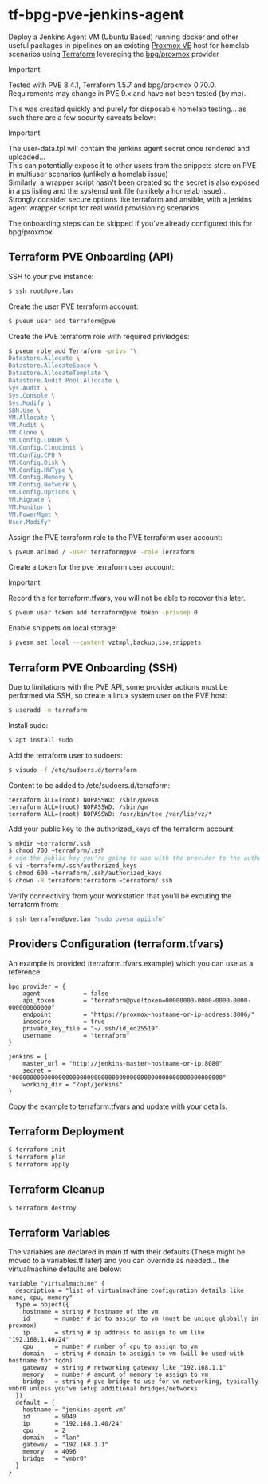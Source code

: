 # tf-bpg-pve-jenkins-agent
Deploy a Jenkins Agent VM (Ubuntu Based) running docker and other useful packages in pipelines on an existing [Proxmox VE](https://www.proxmox.com/en/products/proxmox-virtual-environment/overview) host for homelab scenarios using [Terraform](https://www.hashicorp.com/en/products/terraform) leveraging the [bpg/proxmox](https://registry.terraform.io/providers/bpg/proxmox/latest/docs) provider

> [!IMPORTANT]
> Tested with PVE 8.4.1, Terraform 1.5.7 and bpg/proxmox 0.70.0.\
> Requirements may change in PVE 9.x and have not been tested (by me).

This was created quickly and purely for disposable homelab testing... as such there are a few security caveats below:
> [!IMPORTANT]
> The user-data.tpl will contain the jenkins agent secret once rendered and uploaded...\
> This can potentially expose it to other users from the snippets store on PVE in multiuser scenarios (unlikely a homelab issue)\
> Similarly, a wrapper script hasn't been created so the secret is also exposed in a ps listing and the systemd unit file (unlikely a homelab issue)...\
> Strongly consider secure options like terraform and ansible, with a jenkins agent wrapper script for real world provisioning scenarios

The onboarding steps can be skipped if you've already configured this for bpg/proxmox
## Terraform PVE Onboarding (API)
SSH to your pve instance:
```bash
$ ssh root@pve.lan
```
Create the user PVE terraform account:
```bash
$ pveum user add terraform@pve
```
Create the PVE terraform role with required privledges:
```bash
$ pveum role add Terraform -privs "\
Datastore.Allocate \
Datastore.AllocateSpace \
Datastore.AllocateTemplate \
Datastore.Audit Pool.Allocate \
Sys.Audit \
Sys.Console \
Sys.Modify \
SDN.Use \
VM.Allocate \
VM.Audit \
VM.Clone \
VM.Config.CDROM \
VM.Config.Cloudinit \
VM.Config.CPU \
VM.Config.Disk \
VM.Config.HWType \
VM.Config.Memory \
VM.Config.Network \
VM.Config.Options \
VM.Migrate \
VM.Monitor \
VM.PowerMgmt \
User.Modify"
```
Assign the PVE terraform role to the PVE terraform user account:
```bash
$ pveum aclmod / -user terraform@pve -role Terraform
```
Create a token for the pve terraform user account:
> [!IMPORTANT]
> Record this for terraform.tfvars, you will not be able to recover this later.
```bash
$ pveum user token add terraform@pve token -privsep 0
```
Enable snippets on local storage:
```bash
$ pvesm set local --content vztmpl,backup,iso,snippets
```
## Terraform PVE Onboarding (SSH)
Due to limitations with the PVE API, some provider actions must be performed via SSH, so create a linux system user on the PVE host:
```bash
$ useradd -m terraform
```
Install sudo:
```bash
$ apt install sudo
```
Add the terraform user to sudoers:
```bash
$ visudo -f /etc/sudoers.d/terraform
```
Content to be added to /etc/sudoers.d/terraform:
```
terraform ALL=(root) NOPASSWD: /sbin/pvesm
terraform ALL=(root) NOPASSWD: /sbin/qm
terraform ALL=(root) NOPASSWD: /usr/bin/tee /var/lib/vz/*
```
Add your public key to the authorized_keys of the terraform account:
```bash
$ mkdir ~terraform/.ssh
$ chmod 700 ~terraform/.ssh
# add the public key you're going to use with the provider to the authorized_keys
$ vi ~terraform/.ssh/authorized_keys
$ chmod 600 ~terraform/.ssh/authorized_keys
$ chown -R terraform:terraform ~terraform/.ssh
```
Verify connectivity from your workstation that you'll be excuting the terraform from:
```bash
$ ssh terraform@pve.lan "sudo pvesm apiinfo"
```
## Providers Configuration (terraform.tfvars)
An example is provided (terraform.tfvars.example) which you can use as a reference:
```
bpg_provider = {
    agent            = false
    api_token        = "terraform@pve!token=00000000-0000-0000-0000-000000000000"
    endpoint         = "https://proxmox-hostname-or-ip-address:8006/"
    insecure         = true
    private_key_file = "~/.ssh/id_ed25519"
    username         = "terraform"
}

jenkins = {
    master_url = "http://jenkins-master-hostname-or-ip:8080"
    secret = "00000000000000000000000000000000000000000000000000000000000"
    working_dir = "/opt/jenkins"
}
```
Copy the example to terraform.tfvars and update with your details.

## Terraform Deployment
```bash
$ terraform init
$ terraform plan
$ terraform apply
```
## Terraform Cleanup
```bash
$ terraform destroy
```
## Terraform Variables
The variables are declared in main.tf with their defaults (These might be moved to a variables.tf later) and you can override as needed... the virtualmachine defaults are below:
```
variable "virtualmachine" {
  description = "list of virtualmachine configuration details like name, cpu, memory"
  type = object({
    hostname = string # hostname of the vm
    id       = number # id to assign to vm (must be unique globally in proxmox)
    ip       = string # ip address to assign to vm like "192.168.1.40/24"
    cpu      = number # number of cpu to assign to vm
    domain   = string # domain to assigin to vm (will be used with hostname for fqdn)
    gateway  = string # networking gateway like "192.168.1.1"
    memory   = number # amount of memory to assign to vm
    bridge   = string # pve bridge to use for vm networking, typically vmbr0 unless you've setup additional bridges/networks
  })
  default = {
    hostname = "jenkins-agent-vm"
    id       = 9040
    ip       = "192.168.1.40/24"
    cpu      = 2
    domain   = "lan"
    gateway  = "192.168.1.1"
    memory   = 4096
    bridge   = "vmbr0"
  }
}
```